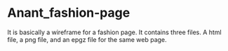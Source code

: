 # Anant_fashion-page
It is basically a wireframe for a fashion page.
It contains three files.
A html file, a png file, and an epgz file for the same web page.
